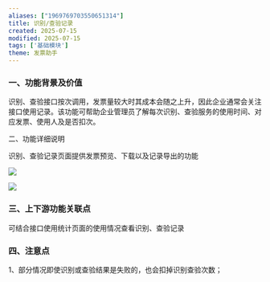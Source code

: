 ```yaml
---
aliases: ["1969769703550651314"]
title: 识别/查验记录
created: 2025-07-15
modified: 2025-07-15
tags: ['基础模块']
theme: 发票助手
---
```


### 一、功能背景及价值

识别、查验接口按次调用，发票量较大时其成本会随之上升，因此企业通常会关注接口使用记录。该功能可帮助企业管理员了解每次识别、查验服务的使用时间、对应发票、使用人及是否扣次。

二、功能详细说明

识别、查验记录页面提供发票预览、下载以及记录导出的功能

![](https://myhelpdoc.oss-cn-heyuan.aliyuncs.com/mdimages/b72ba6cb92d0bd69d13b2721d0d3dc89.jpg)

![](https://myhelpdoc.oss-cn-heyuan.aliyuncs.com/mdimages/80c687bc258a59c265e37d3995156eff.jpg)

### 三、上下游功能关联点

可结合接口使用统计页面的使用情况查看识别、查验记录

### 四、注意点

1、部分情况即使识别或查验结果是失败的，也会扣掉识别查验次数；

